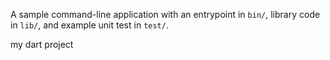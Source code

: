 A sample command-line application with an entrypoint in `bin/`, library code
in `lib/`, and example unit test in `test/`.

my dart project
